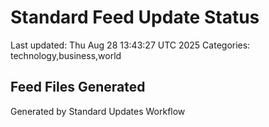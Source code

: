 # Standard Feed Update Status
Last updated: Thu Aug 28 13:43:27 UTC 2025
Categories: technology,business,world

## Feed Files Generated

Generated by Standard Updates Workflow
